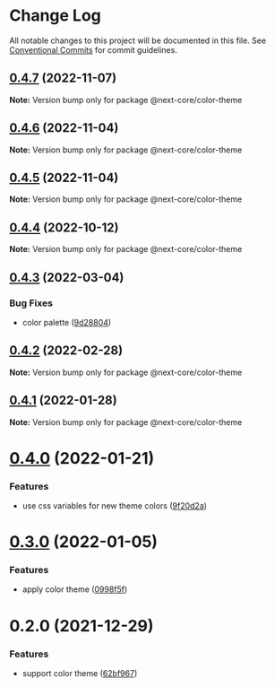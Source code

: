 # Change Log

All notable changes to this project will be documented in this file.
See [Conventional Commits](https://conventionalcommits.org) for commit guidelines.

## [0.4.7](https://github.com/easyops-cn/next-core/compare/@next-core/color-theme@0.4.6...@next-core/color-theme@0.4.7) (2022-11-07)

**Note:** Version bump only for package @next-core/color-theme

## [0.4.6](https://github.com/easyops-cn/next-core/compare/@next-core/color-theme@0.4.5...@next-core/color-theme@0.4.6) (2022-11-04)

**Note:** Version bump only for package @next-core/color-theme

## [0.4.5](https://github.com/easyops-cn/next-core/compare/@next-core/color-theme@0.4.4...@next-core/color-theme@0.4.5) (2022-11-04)

**Note:** Version bump only for package @next-core/color-theme

## [0.4.4](https://github.com/easyops-cn/next-core/compare/@next-core/color-theme@0.4.3...@next-core/color-theme@0.4.4) (2022-10-12)

**Note:** Version bump only for package @next-core/color-theme

## [0.4.3](https://github.com/easyops-cn/next-core/compare/@next-core/color-theme@0.4.2...@next-core/color-theme@0.4.3) (2022-03-04)

### Bug Fixes

- color palette ([9d28804](https://github.com/easyops-cn/next-core/commit/9d2880444868961d5c0653aed2e12babf59fcc73))

## [0.4.2](https://github.com/easyops-cn/next-core/compare/@next-core/color-theme@0.4.1...@next-core/color-theme@0.4.2) (2022-02-28)

**Note:** Version bump only for package @next-core/color-theme

## [0.4.1](https://github.com/easyops-cn/next-core/compare/@next-core/color-theme@0.4.0...@next-core/color-theme@0.4.1) (2022-01-28)

**Note:** Version bump only for package @next-core/color-theme

# [0.4.0](https://github.com/easyops-cn/next-core/compare/@next-core/color-theme@0.3.0...@next-core/color-theme@0.4.0) (2022-01-21)

### Features

- use css variables for new theme colors ([9f20d2a](https://github.com/easyops-cn/next-core/commit/9f20d2a3194d75972266bf6ddba871c45a59d1d8))

# [0.3.0](https://github.com/easyops-cn/next-core/compare/@next-core/color-theme@0.2.0...@next-core/color-theme@0.3.0) (2022-01-05)

### Features

- apply color theme ([0998f5f](https://github.com/easyops-cn/next-core/commit/0998f5fc1e662cde1eeedb7bc30bd7a5e1e8fe85))

# 0.2.0 (2021-12-29)

### Features

- support color theme ([62bf967](https://github.com/easyops-cn/next-core/commit/62bf9674088ce4fe8abb60d20f168e37ba171797))
